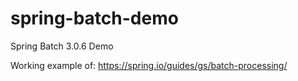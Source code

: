 # spring-batch-demo
Spring Batch 3.0.6 Demo

Working example of: 
https://spring.io/guides/gs/batch-processing/
